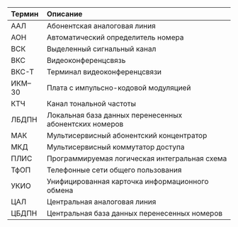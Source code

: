 | Термин | Описание |
| :----- | :------- |
| ААЛ | Абонентская аналоговая линия |
| АОН | Автоматический определитель номера |
| ВСК | Выделенный сигнальный канал |
| ВКС | Видеоконференцсвязь |
| ВКС-Т | Терминал видеоконференцсвязи |
| ИКМ–30 | Плата с импульсно-кодовой модуляцией |
| КТЧ | Канал тональной частоты |
| ЛБДПН | Локальная база данных перенесенных абонентских номеров |
| МАК | Мультисервисный абонентский концентратор |
| МКД | Мультисервисный коммутатор доступа |
| ПЛИС | Программируемая логическая интегральная схема |
| ТфОП | Телефонные сети общего пользования |
| УКИО | Унифицированная карточка информационного обмена |
| ЦАЛ | Центральная аналоговая линия |
| ЦБДПН | Центральная база данных перенесенных номеров |
